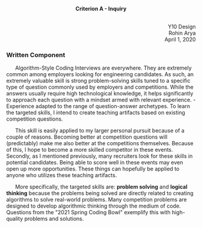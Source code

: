 
<p align="center">
  <b>Criterion A - Inquiry</b>
  <br><br>
</p>

<p align="right">
  Y10 Design <br>
  Rohin Arya <br>
  April 1, 2020 <br>
</p>

### Written Component

&nbsp;&nbsp;&nbsp;&nbsp;&nbsp;&nbsp;Algorithm-Style Coding Interviews are everywhere. They are extremely common among employers looking for engineering candidates. As such, an extremely valuable skill is strong problem-solving skills tuned to a specific type of question commonly used by employers and competitions. While the answers usually require high technological knowledge, it helps significantly to approach each question with a mindset armed with relevant experience. - Experience adapted to the range of question-answer archetypes. To learn the targeted skills, I intend to create teaching artifacts based on existing competition questions.

&nbsp;&nbsp;&nbsp;&nbsp;&nbsp;&nbsp;This skill is easily applied to my larger personal pursuit because of a couple of reasons. Becoming better at competition questions will (predictably) make me also better at the competitions themselves. Because of this, I hope to become a more skilled competitor in these events. Secondly, as I mentioned previously, many recruiters look for these skills in potential candidates. Being able to score well in these events may even open up more opportunities. These things can hopefully be applied to anyone who utilizes these teaching artifacts. 

&nbsp;&nbsp;&nbsp;&nbsp;&nbsp;&nbsp;More specifically, the targeted skills are: <b>problem solving</b> and <b>logical thinking</b> because the problems being solved are directly related to creating algorithms to solve real-world problems. Many competition problems are designed to develop algorithmic thinking through the medium of code. Questions from the "2021 Spring Coding Bowl" exemplify this with high-quality problems and solutions. 